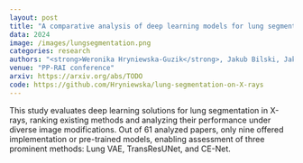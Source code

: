 ```yaml
---
layout: post
title: "A comparative analysis of deep learning models for lung segmentation on X-ray images"
data: 2024
image: /images/lungsegmentation.png
categories: research
authors: "<strong>Weronika Hryniewska-Guzik</strong>, Jakub Bilski, Jakub Brojacz, Bartosz Chrostowski, Jakub Drak Sbahi, Przemysław Biecek"
venue: "PP-RAI conference"
arxiv: https://arxiv.org/abs/TODO
code: https://github.com/Hryniewska/lung-segmentation-on-X-rays
---
```

This study evaluates deep learning solutions for lung segmentation in X-rays, ranking existing methods and analyzing their performance under diverse image modifications. Out of 61 analyzed papers, only nine offered implementation or pre-trained models, enabling assessment of three prominent methods: Lung VAE, TransResUNet, and CE-Net.
